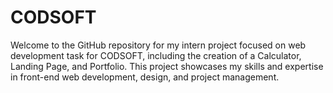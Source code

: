 # CODSOFT
Welcome to the GitHub repository for my intern project focused on web development task for CODSOFT, including the creation of a Calculator, Landing Page, and Portfolio. This project showcases my skills and expertise in front-end web development, design, and project management.

